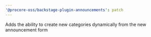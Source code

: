 ```yaml
---
'@procore-oss/backstage-plugin-announcements': patch
---
```


Adds the ability to create new categories dynamically from the new announcement form
